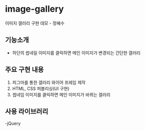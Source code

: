 # image-gallery
이미지 갤러리 구현 데모 - 정혜수

## 기능소개
- 하단의 썹네일 이미지를 클릭하면 메인 이미지가 변경되는 간단한 갤러리

## 주요 구현 내용 
1. 피그마를 통한 갤러리 와이어 프레임 제작
2. HTML, CSS 퍼블리싱(UI 구현)
3. 썹네임 이미지를 클릭하면 메인 이미지가 바뀌는 갤러리


## 사용 라이브러리
-jQuery
